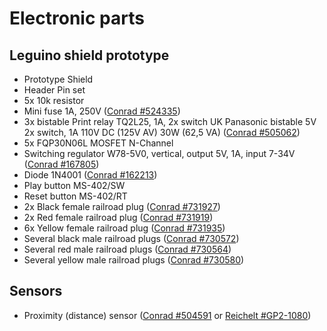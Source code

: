 # Electronic parts

## Leguino shield prototype

* Prototype Shield
* Header Pin set
* 5x 10k resistor
* Mini fuse 1A, 250V ([Conrad #524335](http://www.conrad.de/ce/de/product/524335))
* 3x bistable Print relay TQ2L25, 1A, 2x switch UK Panasonic bistable 5V 2x switch, 1A 110V DC (125V AV) 30W (62,5 VA) ([Conrad #505062](http://www.conrad.de/ce/de/product/505062))
* 5x FQP30N06L MOSFET N-Channel
* Switching regulator W78-5V0, vertical, output 5V, 1A, input 7-34V ([Conrad #167805](http://www.conrad.de/ce/de/product/167805))
* Diode 1N4001 ([Conrad #162213](http://www.conrad.de/ce/de/product/162213))
* Play button MS-402/SW
* Reset button MS-402/RT
* 2x Black female railroad plug ([Conrad #731927](http://www.conrad.de/ce/de/product/731927))
* 2x Red female railroad plug ([Conrad #731919](http://www.conrad.de/ce/de/product/731919))
* 6x Yellow female railroad plug ([Conrad #731935](http://www.conrad.de/ce/de/product/731935))
* Several black male railroad plugs ([Conrad #730572](http://www.conrad.de/ce/de/product/730572))
* Several red male railroad plugs ([Conrad #730564](http://www.conrad.de/ce/de/product/730564))
* Several yellow male railroad plugs ([Conrad #730580](http://www.conrad.de/ce/de/product/730580))

## Sensors

* Proximity (distance) sensor ([Conrad #504591](http://www.conrad.de/ce/de/product/504591) or [Reichelt #GP2-1080](http://www.reichelt.de/Sensoren/GP2-1080/3/index.html?&ACTION=3&LA=446&ARTICLE=110602&GROUPID=3190&artnr=GP2-1080&SEARCH=GP2-1080))
